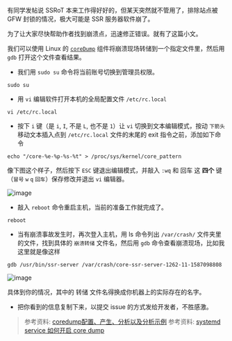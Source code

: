 有同学发帖说 SSRoT 本来工作得好好的，但某天突然就不管用了，排除站点被 GFW 封锁的情况，极大可能是 SSR 服务器软件崩了。

为了让大家尽快帮助作者找到崩溃点，迅速修正错误。就有了这篇小文。

我们可以使用 Linux 的 [`coreDump`](https://en.wikipedia.org/wiki/Core_dump) 组件将崩溃现场转储到一个指定文件里，然后用 `gdb` 打开这个文件查看结果。

- 我们用 `sudo su` 命令将当前账号切换到管理员权限。

```
sudo su
```

- 用 `vi` 编辑软件打开本机的全局配置文件 `/etc/rc.local`

```
vi /etc/rc.local
```

- 按下 `i` 键（是 `i`, `I`, 不是 `L`, 也不是 `1`）让 `vi` 切换到文本编辑模式，按动 `下箭头` 移动文本插入点到 `/etc/rc.local` 文件的末尾的 exit 指令之前，添加如下命令

```
echo "/core-%e-%p-%s-%t" > /proc/sys/kernel/core_pattern

```

像下图这个样子，然后按下 `ESC` 键退出编辑模式，并敲入 `:wq` 和 回车 这 **四个** 键（`冒号` `w` `q` `回车`）保存修改并退出 `vi` 编辑器。

![image](https://user-images.githubusercontent.com/30760636/79629247-93917c80-817a-11ea-8f4f-3c89d7035cf5.png)

- 敲入 `reboot` 命令重启主机，当前的准备工作就完成了。

```
reboot
```

- 当有崩溃事故发生时，再次登入主机，用 ls 命令列出 `/var/crash/` 文件夹里的文件，找到具体的 `崩溃转储` 文件名，然后用 `gdb` 命令查看崩溃现场，比如我这里就是像这样

```
gdb /usr/bin/ssr-server /var/crash/core-ssr-server-1262-11-1587098808
```

![image](https://user-images.githubusercontent.com/30760636/79533514-9f157280-80aa-11ea-985b-8a80bb98d09b.png)

具体到你的情况，其中的 转储 文件名得换成你机器上的实际存在的名字。

- 把你看到的信息复制下来，以提交 issue 的方式发给开发者，不胜感激。

> 参考资料: [coredump配置、产生、分析以及分析示例](https://www.cnblogs.com/arnoldlu/p/11160510.html)
> 参考资料: [systemd service 如何开启 core dump](https://zhuanlan.zhihu.com/p/41153588)
